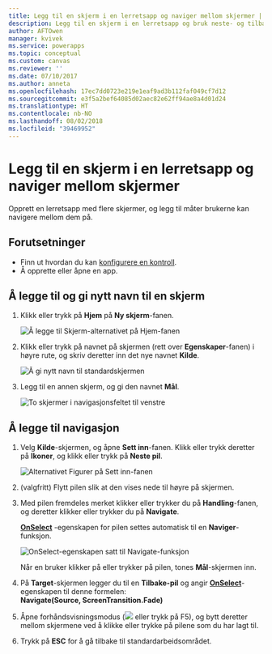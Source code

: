 ```yaml
---
title: Legg til en skjerm i en lerretsapp og naviger mellom skjermer | Microsoft Docs
description: Legg til en skjerm i en lerretsapp og bruk neste- og tilbake-pilene til å veksle mellom skjermer i PowerApps
author: AFTOwen
manager: kvivek
ms.service: powerapps
ms.topic: conceptual
ms.custom: canvas
ms.reviewer: ''
ms.date: 07/10/2017
ms.author: anneta
ms.openlocfilehash: 17ec7dd0723e219e1eaf9ad3b112faf049cf7d12
ms.sourcegitcommit: e3f5a2bef64085d02aec82e62ff94ae8a4d01d24
ms.translationtype: HT
ms.contentlocale: nb-NO
ms.lasthandoff: 08/02/2018
ms.locfileid: "39469952"
---
```

# <a name="add-a-screen-to-a-canvas-app-and-navigate-between-screens"></a>Legg til en skjerm i en lerretsapp og naviger mellom skjermer

Opprett en lerretsapp med flere skjermer, og legg til måter brukerne kan navigere mellom dem på.

## <a name="prerequisites"></a>Forutsetninger

* Finn ut hvordan du kan [konfigurere en kontroll](add-configure-controls.md).
* Å opprette eller åpne en app.

## <a name="add-and-rename-a-screen"></a>Å legge til og gi nytt navn til en skjerm

1. Klikk eller trykk på **Hjem** på **Ny skjerm**-fanen.

    ![Å legge til Skjerm-alternativet på Hjem-fanen](./media/add-screen-context-variables/add-screen.png)

2. Klikk eller trykk på navnet på skjermen (rett over **Egenskaper**-fanen) i høyre rute, og skriv deretter inn det nye navnet **Kilde**.

    ![Å gi nytt navn til standardskjermen](./media/add-screen-context-variables/name-source-screen.png)

3. Legg til en annen skjerm, og gi den navnet **Mål**.

    ![To skjermer i navigasjonsfeltet til venstre](./media/add-screen-context-variables/two-screens-in-nav.png)

## <a name="add-navigation"></a>Å legge til navigasjon
1. Velg **Kilde**-skjermen, og åpne **Sett inn**-fanen. Klikk eller trykk deretter på **Ikoner**, og klikk eller trykk på **Neste pil**.  

    ![Alternativet Figurer på Sett inn-fanen](./media/add-screen-context-variables/add-next-arrow.png)

2. (valgfritt) Flytt pilen slik at den vises nede til høyre på skjermen.

3. Med pilen fremdeles merket klikker eller trykker du på **Handling**-fanen, og deretter klikker eller trykker du på **Navigate**.

    **[OnSelect](controls/properties-core.md)** -egenskapen for pilen settes automatisk til en **Naviger**-funksjon.  

    ![OnSelect-egenskapen satt til Navigate-funksjon](./media/add-screen-context-variables/onselect-default.png)

    Når en bruker klikker på eller trykker på pilen, tones **Mål**-skjermen inn.

4. På **Target**-skjermen legger du til en **Tilbake-pil** og angir **[OnSelect](controls/properties-core.md)**-egenskapen til denne formelen:
   <br>**Navigate(Source, ScreenTransition.Fade)**

5. Åpne forhåndsvisningsmodus (![](./media/add-screen-context-variables/preview.png) eller trykk på F5), og bytt deretter mellom skjermene ved å klikke eller trykke på pilene som du har lagt til.

6. Trykk på **ESC** for å gå tilbake til standardarbeidsområdet.

